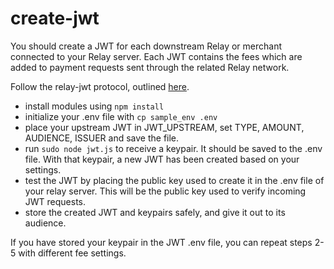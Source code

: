 # create-jwt

You should create a JWT for each downstream Relay or merchant connected to your Relay server. Each JWT contains the fees which are added to payment requests sent through the related Relay network.

Follow the relay-jwt protocol, outlined [here](https://github.com/bux-digital/documentation/blob/main/relay-jwt.md).

* install modules using `npm install`
* initialize your .env file with `cp sample_env .env`
* place your upstream JWT in JWT_UPSTREAM, set TYPE, AMOUNT, AUDIENCE, ISSUER and save the file.
* run `sudo node jwt.js` to receive a keypair. It should be saved to the .env file. With that keypair, a new JWT has been created based on your settings. 
* test the JWT by placing the public key used to create it in the .env file of your relay server. This will be the public key used to verify incoming JWT requests.
* store the created JWT and keypairs safely, and give it out to its audience.

If you have stored your keypair in the JWT .env file, you can repeat steps 2-5 with different fee settings. 
